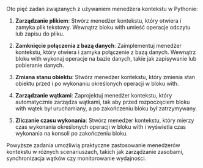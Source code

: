 Oto pięć zadań związanych z używaniem menedżera kontekstu w Pythonie:

1. **Zarządzanie plikiem**: Stwórz menedżer kontekstu, który otwiera i zamyka plik tekstowy. Wewnątrz bloku with umieść operacje odczytu lub zapisu do pliku.

2. **Zamknięcie połączenia z bazą danych**: Zaimplementuj menedżer kontekstu, który otwiera i zamyka połączenie z bazą danych. Wewnątrz bloku with wykonaj operacje na bazie danych, takie jak zapisywanie lub pobieranie danych.

3. **Zmiana stanu obiektu**: Stwórz menedżer kontekstu, który zmienia stan obiektu przed i po wykonaniu określonych operacji w bloku with.

4. **Zarządzanie wątkami**: Zaprojektuj menedżer kontekstu, który automatycznie zarządza wątkami, tak aby przed rozpoczęciem bloku with wątek był uruchamiany, a po zakończeniu bloku był zatrzymywany.

5. **Zliczanie czasu wykonania**: Stwórz menedżer kontekstu, który mierzy czas wykonania określonych operacji w bloku with i wyświetla czas wykonania na konsoli po zakończeniu bloku.

Powyższe zadania umożliwią praktyczne zastosowanie menedżerów kontekstu w różnych scenariuszach, takich jak zarządzanie zasobami, synchronizacja wątków czy monitorowanie wydajności.